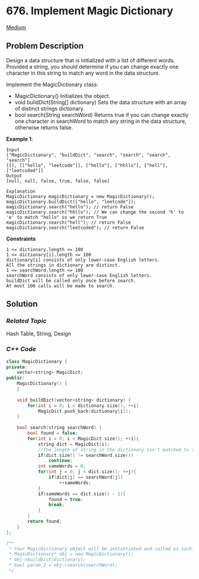 # 676. Implement Magic Dictionary
[Medium](https://leetcode.com/problems/implement-magic-dictionary/description/)

## Problem Description

Design a data structure that is initialized with a list of different words. Provided a string, you should determine if you can change exactly one character in this string to match any word in the data structure.

Implement the MagicDictionary class:

  - MagicDictionary() Initializes the object.
  - void buildDict(String[] dictionary) Sets the data structure with an array of distinct strings dictionary.
  - bool search(String searchWord) Returns true if you can change exactly one character in searchWord to match any string in the data structure, otherwise returns false.



**Example 1**:
```
Input
["MagicDictionary", "buildDict", "search", "search", "search", "search"]
[[], [["hello", "leetcode"]], ["hello"], ["hhllo"], ["hell"], ["leetcoded"]]
Output
[null, null, false, true, false, false]

Explanation
MagicDictionary magicDictionary = new MagicDictionary();
magicDictionary.buildDict(["hello", "leetcode"]);
magicDictionary.search("hello"); // return False
magicDictionary.search("hhllo"); // We can change the second 'h' to 'e' to match "hello" so we return True
magicDictionary.search("hell"); // return False
magicDictionary.search("leetcoded"); // return False
```

**Constraints**
```
1 <= dictionary.length <= 100
1 <= dictionary[i].length <= 100
dictionary[i] consists of only lower-case English letters.
All the strings in dictionary are distinct.
1 <= searchWord.length <= 100
searchWord consists of only lower-case English letters.
buildDict will be called only once before search.
At most 100 calls will be made to search.
```

## Solution

### _Related Topic_
   Hash Table, String, Design

### _C++ Code_
```cpp
class MagicDictionary {
private:
    vector<string> MagicDict;
public:
    MagicDictionary() {      
    }
    
    void buildDict(vector<string> dictionary) {
        for(int i = 0; i < dictionary.size(); ++i)
            MagicDict.push_back(dictionary[i]);
    }
    
    bool search(string searchWord) {
        bool found = false;
        for(int i = 0; i < MagicDict.size(); ++i){
            string dict = MagicDict[i];
            //The length of string in the dictionary isn't matched to the searched word.
            if(dict.size() != searchWord.size())
                continue;
            int sameWords = 0;
            for(int j = 0; j < dict.size(); ++j){
                if(dict[j] == searchWord[j])
                    ++sameWords;
            }
            if(sameWords == dict.size() - 1){
                found = true;
                break;
            }
        }
        return found;
    }
};

/**
 * Your MagicDictionary object will be instantiated and called as such:
 * MagicDictionary* obj = new MagicDictionary();
 * obj->buildDict(dictionary);
 * bool param_2 = obj->search(searchWord);
 */
```
